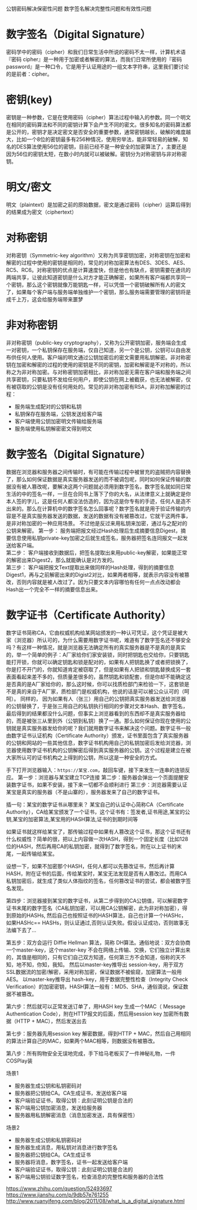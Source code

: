 公钥密码解决保密性问题
数字签名解决完整性问题和有效性问题

# 数字签名（Digital Signature）
密码学中的密码（cipher）和我们日常生活中所说的密码不太一样，计算机术语『密码 cipher』是一种用于加密或者解密的算法，而我们日常所使用的『密码 password』是一种口令，它是用于认证用途的一组文本字符串，这里我们要讨论的是前者：cipher。

# 密钥(key)
密钥是一种参数，它是在使用密码（cipher）算法过程中输入的参数。同一个明文在相同的密码算法和不同的密钥计算下会产生不同的密文。很多知名的密码算法都是公开的，密钥才是决定密文是否安全的重要参数，通常密钥越长，破解的难度越大，比如一个8位的密钥最多有256种情况，使用穷举法，能非常轻易的破解，知名的DES算法使用56位的密钥，目前已经不是一种安全的加密算法了，主要还是因为56位的密钥太短，在数小时内就可以被破解。密钥分为对称密钥与非对称密钥。

# 明文/密文
明文（plaintext）是加密之前的原始数据，密文是通过密码（cipher）运算后得到的结果成为密文（ciphertext）

# 对称密钥
对称密钥（Symmetric-key algorithm）又称为共享密钥加密，对称密钥在加密和解密的过程中使用的密钥是相同的，常见的对称加密算法有DES、3DES、AES、RC5、RC6。对称密钥的优点是计算速度快，但是他也有缺点，密钥需要在通讯的两端共享，让彼此知道密钥是什么对方才能正确解密，如果所有客户端都共享同一个密钥，那么这个密钥就像万能钥匙一样，可以凭借一个密钥破解所有人的密文了，如果每个客户端与服务端单独维护一个密钥，那么服务端需要管理的密钥将是成千上万，这会给服务端带来噩梦

# 非对称密钥
非对称密钥（public-key cryptography），又称为公开密钥加密，服务端会生成一对密钥，一个私钥保存在服务端，仅自己知道，另一个是公钥，公钥可以自由发布供任何人使用。客户端的明文通过公钥加密后的密文需要用私钥解密。非对称密钥在加密和解密的过程的使用的密钥是不同的密钥，加密和解密是不对称的，所以称之为非对称加密。与对称密钥加密相比，非对称加密无需在客户端和服务端之间共享密钥，只要私钥不发给任何用户，即使公钥在网上被截获，也无法被解密，仅有被窃取的公钥是没有任何用处的。常见的非对称加密有RSA，非对称加解密的过程：
- 服务端生成配对的公钥和私钥
- 私钥保存在服务端，公钥发送给客户端
- 客户端使用公钥加密明文传输给服务端
- 服务端使用私钥解密密文得到明文

# 数字签名（Digital Signature）
数据在浏览器和服务器之间传输时，有可能在传输过程中被冒充的盗贼把内容替换了，那么如何保证数据是真实服务器发送的而不被调包呢，同时如何保证传输的数据没有被人篡改呢，要解决这两个问题就必须用到数字签名，数字签名就如同日常生活的中的签名一样，一旦在合同书上落下了你的大名，从法律意义上就确定是你本人签的字儿，这是任何人都没法仿造的，因为这是你专有的手迹，任何人是造不出来的。那么在计算机中的数字签名怎么回事呢？数字签名就是用于验证传输的内容是不是真实服务器发送的数据，发送的数据有没有被篡改过，它就干这两件事，是非对称加密的一种应用场景。
不过他是反过来用私钥来加密，通过与之配对的公钥来解密。
第一步：
服务端把报文经过Hash处理后生成摘要信息Digest，摘要信息使用私钥private-key加密之后就生成签名，服务器把签名连同报文一起发送给客户端。  
第二步：
客户端接收到数据后，把签名提取出来用public-key解密，如果能正常的解密出来Digest2，那么就能确认是对方发的。  
第三步：
客户端把报文Text提取出来做同样的Hash处理，得到的摘要信息Digest1，再与之前解密出来的Digist2对比，如果两者相等，就表示内容没有被篡改，否则内容就是被人改过了。因为只要文本内容哪怕有任何一点点改动都会Hash出一个完全不一样的摘要信息出来。

# 数字证书（Certificate Authority）
数字证书简称CA，它由权威机构给某网站颁发的一种认可凭证，这个凭证是被大家（浏览器）所认可的，为什么需要用数字证书呢，难道有了数字签名还不够安全吗？有这样一种情况，就是浏览器无法确定所有的真实服务器是不是真的是真实的，举一个简单的例子：A厂家给你们家安装锁，同时把钥匙也交给你，只要钥匙能打开锁，你就可以确定钥匙和锁是配对的，如果有人把钥匙换了或者把锁换了，你是打不开门的，你就知道肯定被窃取了，但是如果有人把锁和钥匙替换成另一套表面看起来差不多的，但质量差很多的，虽然钥匙和锁配套，但是你却不能确定这是否真的是A厂家给你的，那么这时候，你可以找质检部门来检验一下，这套锁是不是真的来自于A厂家，质检部门是权威机构，他说的话是可以被公众认可的（呵呵）。
同样的， 因为如果有人（张三）用自己的公钥把真实服务器发送给浏览器的公钥替换了，于是张三用自己的私钥执行相同的步骤对文本Hash、数字签名，最后得到的结果都没什么问题，但事实上浏览器看到的东西却不是真实服务器给的，而是被张三从里到外（公钥到私钥）换了一通。那么如何保证你现在使用的公钥就是真实服务器发给你的呢？我们就用数字证书来解决这个问题。数字证书一般由数字证书认证机构（Certificate Authority）颁发，证书里面包含了真实服务器的公钥和网站的一些其他信息，数字证书机构用自己的私钥加密后发给浏览器，浏览器使用数字证书机构的公钥解密后得到真实服务器的公钥。这个过程是建立在被大家所认可的证书机构之上得到的公钥，所以这是一种安全的方式。


手下打开浏览器输入：`https://某宝.com`，敲回车键，接下来发生一连串的连锁反应。
第一步：浏览器与某宝建立TCP连接
第二步：服务器会弹出一个页面提醒安装数字证书，如果不安装，接下来一切都不会顺利进行
第三步：浏览器需要认证某宝是真实的服务器（不是山寨的），服务器发来了自己的数字证书。

插一句：某宝的数字证书从哪里来？
某宝自己的认证中心简称CA（Certificate Authority），CA给某宝颁发了一个证书，这个证书有：签发者,证书用途,某宝的公钥,某宝的加密算法,某宝用的HASH算法,证书的到期时间等

如果证书就这样给某宝了，那传输过程中如果有人篡改这个证书，那这个证书还有什么权威性？简单的很，把以上内容做一次HASH，得到一个固定长度（比如128位的HASH，然后再用CA的私钥加密，就得到了数字签名，附在以上证书的末尾，一起传输给某宝。

设想一下，如果不加密那个HASH，任何人都可以先篡改证书，然后再计算HASH，附在证书的后面，传给某宝时，某宝无法发现是否有人篡改过。而用CA私钥加密后，就生成了类似人体指纹的签名，任何篡改证书的尝试，都会被数字签名发现。

第四步：浏览器接到某宝的数字证书，从第二步得到的CA公钥值，可以解密数字证书末尾的数字签名（CA私钥加密，可以用CA公钥解密，此为非对称加密），得到原始的HASHs,
然后自己也按照证书的HASH算法，自己也计算一个HASHc，如果HASHc== HASHs，则认证通过,否则认证失败。假设认证成功，否则故事无法编下去了…

第五步：双方会运行 Diffie Hellman 算法，简称 DH算法。通俗地说：双方会协商一个master-key，这个master-key 不会在网络上传输、交换，它们独立计算出来的，其值是相同的，只有它们自己双方知道，任何第三方不会知道，俗称的天不知，地不知，你知，我知。
然后以master-key推导出 session-key，用于双方SSL数据流的加密/解密，采用对称加密，保证数据不被偷窥，加密算法一般用AES。
以master-key推导出 hash-key，用于数据完整性检查（Integrity Check Verification）的加密密钥，HASH算法一般有：MD5、SHA，通俗滴说，保证数据不被篡改。

第六步：然后就可以正常发送订单了，用HASH key 生成一个MAC（ Message Authentication Code），附在HTTP报文的后面，然后用session key 加密所有数据（HTTP + MAC），然后发送出去

第七步：服务器先用session key 解密数据，得到HTTP + MAC，然后自己用相同的算法计算自己的MAC，如果两个MAC相等，则数据没有被篡改。

第八步：所有购物安全无误地完成，手下给马老板买了一件神秘礼物，一件COSPlay装



场景1
- 服务器生成公钥和私钥密码对
- 服务器把公钥给CA。CA生成证书，发送给客户端
- 客户端验证证书，取得公钥：此刻证明公钥是合法的
- 客户端用公钥加密消息，发送给服务器
- 服务器用私钥解密消息（消息加密发送，具有保密性）

场景2
- 服务器生成公钥和私钥密码对
- 服务器生成消息，用私钥对消息进行数字签名
- 服务器把公钥给CA。CA生成证书
- 服务器将消息，数字签名，证书一起发送给客户端
- 客户端验证证书，取得公钥：此刻证明公钥是合法的
- 客户端用公钥验证数字签名，检查消息的完整性和服务器的合法性

https://www.zhihu.com/question/52493697
https://www.jianshu.com/p/9db57e761255
http://www.ruanyifeng.com/blog/2011/08/what_is_a_digital_signature.html
